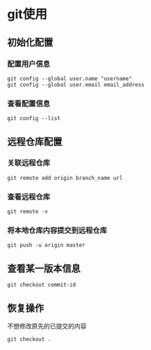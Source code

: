 # git使用

## 初始化配置

### 配置用户信息

```shell
git config --global user.name "username"
git config --global user.email email_address
```

### 查看配置信息

```shell
git config --list
```

## 远程仓库配置

### 关联远程仓库

```shell
git remote add origin branch_name url
```

### 查看远程仓库

```shell
git remote -v
```

### 将本地仓库内容提交到远程仓库

```shell
git push -u origin master
```

## 查看某一版本信息

```shell
git checkout commit-id
```

## 恢复操作

不想修改原先的已提交的内容

```shell
git checkout .
```
